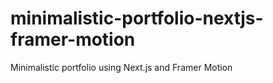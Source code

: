 # minimalistic-portfolio-nextjs-framer-motion
Minimalistic portfolio using Next.js and Framer Motion
